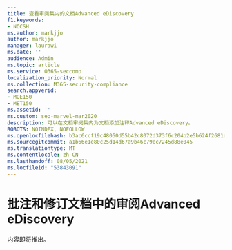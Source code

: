 ```yaml
---
title: 查看审阅集内的文档Advanced eDiscovery
f1.keywords:
- NOCSH
ms.author: markjjo
author: markjjo
manager: laurawi
ms.date: ''
audience: Admin
ms.topic: article
ms.service: O365-seccomp
localization_priority: Normal
ms.collection: M365-security-compliance
search.appverid:
- MOE150
- MET150
ms.assetid: ''
ms.custom: seo-marvel-mar2020
description: 可以在文档审阅集内为文档添加注释Advanced eDiscovery。
ROBOTS: NOINDEX, NOFOLLOW
ms.openlocfilehash: b3ac6ccf19c48050d55b42c8072d373f6c204b2e5b624f2681dfe629a77e01d7
ms.sourcegitcommit: a1b66e1e80c25d14d67a9b46c79ec7245d88e045
ms.translationtype: MT
ms.contentlocale: zh-CN
ms.lasthandoff: 08/05/2021
ms.locfileid: "53843091"
---
```

# <a name="annotate-and-redact-documents-in-a-review-set-in-advanced-ediscovery"></a>批注和修订文档中的审阅Advanced eDiscovery

内容即将推出。

